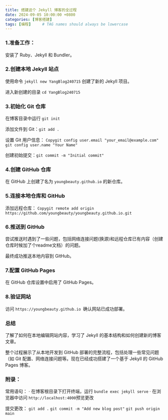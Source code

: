 ```yaml
---
title: 搭建这个 Jekyll 博客的全过程
date: 2024-09-05 10:00:00 +0800
categories: [博客搭建]
tags: [编程]     # TAG names should always be lowercase
---
```




### 1.准备工作：

安装了 Ruby、Jekyll 和 Bundler。

### 2.创建本地 Jekyll 站点

使用命令 `jekyll new YangBlog240715` 创建了新的 Jekyll 项目。

进入新创建的目录 `cd YangBlog240715`

### 3.初始化 Git 仓库

在博客目录中运行 `git init`

添加文件到 Git：`git add .`

设置 Git 用户信息：
`Copygit config user.email "your_email@example.com"`
`git config user.name "Your Name"`

创建初始提交：`git commit -m "Initial commit"`


### 4.创建 GitHub 仓库
在 GitHub 上创建了名为 `youngbeauty.github.io` 的新仓库。


### 5.连接本地仓库和 GitHub
添加远程仓库：
`Copygit remote add origin https://github.com/youngbeauty/youngbeauty.github.io.git`


### 6.推送到 GitHub
尝试推送时遇到了一些问题，包括网络连接问题(换源)和远程仓库已有内容（创建仓库时候加了个readme文档）的问题。

最终成功推送本地内容到 GitHub。


### 7.配置 GitHub Pages
在 GitHub 仓库设置中启用了 GitHub Pages。

### 8.验证网站
访问 `https://youngbeauty.github.io `确认网站已成功部署。




### 总结

了解了如何在本地编辑网站内容，学习了 Jekyll 的基本结构和如何创建新的博客文章。

整个过程展示了从本地开发到 GitHub 部署的完整流程，包括处理一些常见问题（如 Git 配置、网络连接问题等。现在已经成功搭建了一个基于 Jekyll 的 GitHub Pages 博客。

### 附录：
常用语句：
·  在博客根目录下打开终端，运行 `bundle exec jekyll serve`
·  在浏览器中访问 `http://localhost:4000`预览更改

提交更改：
`git add .`
`git commit -m "Add new blog post"`
`git push origin main`